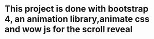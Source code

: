 # This project is done with bootstrap 4, an animation library,animate css and wow js for the scroll reveal
